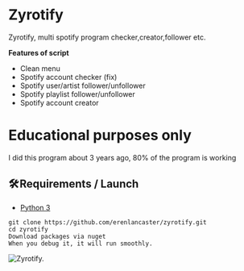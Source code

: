 # Zyrotify
Zyrotify, multi spotify program checker,creator,follower etc.

**Features of script**
 - Clean menu
 - Spotify account checker (fix)
 - Spotify user/artist follower/unfollower
 - Spotify playlist follower/unfollower
 - Spotify account creator


# Educational purposes only
I did this program about 3 years ago, 80% of the program is working

## **🛠️ Requirements / Launch**

- [Python 3](https://www.python.org/downloads/)

```
git clone https://github.com/erenlancaster/zyrotify.git
cd zyrotify
Download packages via nuget
When you debug it, it will run smoothly.
```


![Zyrotify.](https://i.hizliresim.com/SqJAeC.png)
